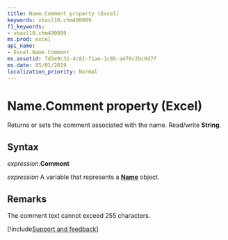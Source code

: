 ```yaml
---
title: Name.Comment property (Excel)
keywords: vbaxl10.chm490089
f1_keywords:
- vbaxl10.chm490089
ms.prod: excel
api_name:
- Excel.Name.Comment
ms.assetid: 7d2e9c31-4c81-f1ae-1c8b-a476c2bc0d7f
ms.date: 05/01/2019
localization_priority: Normal
---
```



# Name.Comment property (Excel)

Returns or sets the comment associated with the name. Read/write **String**.


## Syntax

_expression_.**Comment**

_expression_ A variable that represents a **[Name](Excel.Name.md)** object.


## Remarks

The comment text cannot exceed 255 characters. 




[!include[Support and feedback](~/includes/feedback-boilerplate.md)]